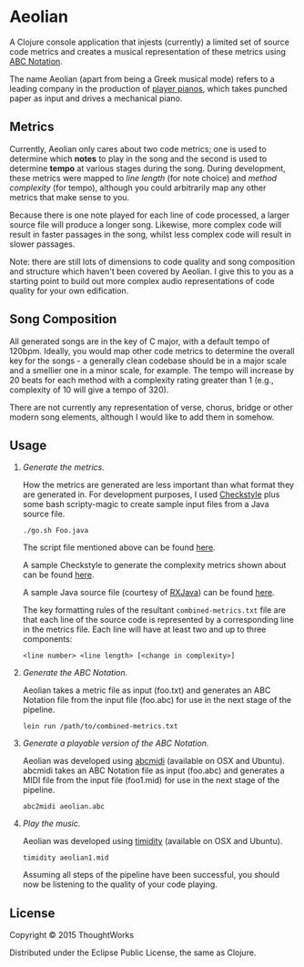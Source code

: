 # Aeolian

A Clojure console application that injests (currently) a limited set of source code metrics and creates a musical representation of these metrics using [ABC Notation][1].

The name Aeolian (apart from being a Greek musical mode) refers to a leading company in the production of [player pianos][2], which takes punched paper as input and drives a mechanical piano.

## Metrics

Currently, Aeolian only cares about two code metrics; one is used to determine which __notes__ to play in the song and the second is used to determine __tempo__ at various stages during the song.  During development, these metrics were mapped to _line length_ (for note choice) and _method complexity_ (for tempo), although you could arbitrarily map any other metrics that make sense to you.

[1]: http://abcnotation.com/
[2]: https://en.wikipedia.org/wiki/Player_piano

Because there is one note played for each line of code processed, a larger source file will produce a longer song.  Likewise, more complex code will result in faster passages in the song, whilst less complex code will result in slower passages.

Note: there are still lots of dimensions to code quality and song composition and structure which haven't been covered by Aeolian.  I give this to you as a starting point to build out more complex audio representations of code quality for your own edification.

## Song Composition

All generated songs are in the key of C major, with a default tempo of 120bpm.  Ideally, you would map other code metrics to determine the overall key for the songs - a generally clean codebase should be in a major scale and a smellier one in a minor scale, for example.  The tempo will increase by 20 beats for each method with a complexity rating greater than 1 (e.g., complexity of 10 will give a tempo of 320).

There are not currently any representation of verse, chorus, bridge or other modern song elements, although I would like to add them in somehow.

## Usage

1. _Generate the metrics._

	How the metrics are generated are less important than what format they are generated in.  For development purposes, I used [Checkstyle][5] plus some bash scripty-magic to create sample input files from a Java source file.  

	```script
	./go.sh Foo.java
	```

	The script file mentioned above can be found [here](resources/go.sh).

	A sample Checkstyle to generate the complexity metrics shown about can be found [here](resources/checkstyle.xml).

	A sample Java source file (courtesy of [RXJava][6]) can be found [here](resources/Notification.java).

	The key formatting rules of the resultant `combined-metrics.txt` file are that each line of the source code is represented by a corresponding line in the metrics file.  Each line will have at least two and up to three components:

	```script
	<line number> <line length> [<change in complexity>]
	```

2. _Generate the ABC Notation._

	Aeolian takes a metric file as input (foo.txt) and generates an ABC Notation file from the input file (foo.abc) for use in the next stage of the pipeline.

	```
	lein run /path/to/combined-metrics.txt
	```

3. _Generate a playable version of the ABC Notation._

	Aeolian was developed using [abcmidi][3] (available on OSX and Ubuntu).  abcmidi takes an ABC Notation file as input (foo.abc) and generates a MIDI file from the input file (foo1.mid) for use in the next stage of the pipeline.

	```
	abc2midi aeolian.abc
	```

4. _Play the music._  

	Aeolian was developed using [timidity][4] (available on OSX and Ubuntu).

	```
	timidity aeolian1.mid
	```

	Assuming all steps of the pipeline have been successful, you should now be listening to the quality of your code playing.

## License

Copyright © 2015 ThoughtWorks

Distributed under the Eclipse Public License, the same as Clojure.

[3]: http://ifdo.pugmarks.com/~seymour/runabc/top.html
[4]: http://timidity.sourceforge.net/
[5]: http://checkstyle.sourceforge.net/
[6]: https://github.com/ReactiveX/RxJava
